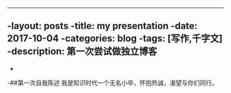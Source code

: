 ----
-layout: posts
-title: my presentation
-date: 2017-10-04
-categories: blog
-tags: [写作,千字文]
-description: 第一次尝试做独立博客
----
-
-##第一次自我陈述
我是知识时代一个无名小卒，怀抱热诚，渴望与你们同行。
